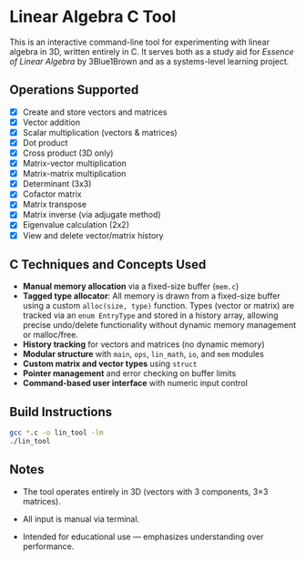 # Linear Algebra C Tool

This is an interactive command-line tool for experimenting with linear algebra in 3D, written entirely in C. It serves both as a study aid for *Essence of Linear Algebra* by 3Blue1Brown and as a systems-level learning project.

## Operations Supported

- [x] Create and store vectors and matrices
- [x] Vector addition
- [x] Scalar multiplication (vectors & matrices)
- [x] Dot product
- [x] Cross product (3D only)
- [x] Matrix-vector multiplication
- [x] Matrix-matrix multiplication
- [x] Determinant (3x3)
- [x] Cofactor matrix
- [x] Matrix transpose
- [x] Matrix inverse (via adjugate method)
- [x] Eigenvalue calculation (2x2)
- [x] View and delete vector/matrix history

## C Techniques and Concepts Used

- **Manual memory allocation** via a fixed-size buffer (`mem.c`)
- **Tagged type allocator**: All memory is drawn from a fixed-size buffer using a custom `alloc(size, type)` function. Types (vector or matrix) are tracked via an `enum EntryType` and stored in a history array, allowing precise undo/delete functionality without dynamic memory management or malloc/free.
- **History tracking** for vectors and matrices (no dynamic memory)
- **Modular structure** with `main`, `ops`, `lin_math`, `io`, and `mem` modules
- **Custom matrix and vector types** using `struct`
- **Pointer management** and error checking on buffer limits
- **Command-based user interface** with numeric input control

## Build Instructions

```bash
gcc *.c -o lin_tool -lm
./lin_tool
```

## Notes

- The tool operates entirely in 3D (vectors with 3 components, 3×3 matrices).
- All input is manual via terminal.

- Intended for educational use — emphasizes understanding over performance.

